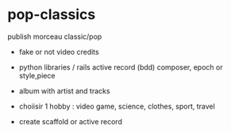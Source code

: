 # pop-classics
publish morceau classic/pop
- fake or not video credits
- python libraries / rails active record (bdd) composer, epoch or style,piece
- album with artist and tracks

- choiisir 1 hobby : video game, science, clothes, sport, travel
- create scaffold or active record
